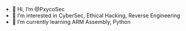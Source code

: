 - 👋 Hi, I’m @PxycoSec
- 👀 I’m interested in CyberSec, Ethical Hacking, Reverse Engineering
- 🌱 I’m currently learning ARM Assembly, Python

<!---
PxycoSec/PxycoSec is a ✨ special ✨ repository because its `README.md` (this file) appears on your GitHub profile.
You can click the Preview link to take a look at your changes.
--->
